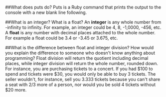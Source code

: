 ##What does puts do?
Puts is a Ruby command that prints the output to the console with a new blank line following. 

##What is an integer? What is a float?
An <b>integer</b> is any whole number from -infinity to infinity. For example, an integer could be 4, 8, -1,0000, -456, etc.
<br>
A <b>float</b> is any number with decimal places attached to the whole number. For example a float could be 3.4 or -3.45 or 3.675, etc.

##What is the difference between float and integer division? How would you explain the difference to someone who doesn't know anything about programming?
Float division will return the quotient including decimal places, while integer division will return the whole number, rounded down. For instance, you are purchasing tickets to a concert. If you had $100 to spend and tickets were $30, you would only be able to buy 3 tickets. The seller wouldn't, for instance, sell you 3.333 tickets because you can't share a seat with 2/3 more of a person, nor would you be sold 4 tickets without $20 more.